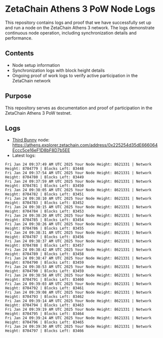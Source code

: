 # ZetaChain Athens 3 PoW Node Logs
This repository contains logs and proof that we have successfully set up and run a node on the ZetaChain Athens 3 network. The logs demonstrate continuous node operation, including synchronization details and performance.

## Contents
- Node setup information
- Synchronization logs with block height details
- Ongoing proof of work logs to verify active participation in the ZetaChain network

## Purpose
This repository serves as documentation and proof of participation in the ZetaChain Athens 3 PoW testnet.

## Logs

- [Third Bunny](https://thirdbunny.xyz/) node: https://athens.explorer.zetachain.com/address/0x225254d35dE666064Eccc5ce16eF1D8bF8D7b5EE
- Latest logs:
```
Fri Jan 24 09:37:49 AM UTC 2025 Your Node Height: 8621331 | Network Height: 8704779 | Blocks Left: 83448
Fri Jan 24 09:37:54 AM UTC 2025 Your Node Height: 8621331 | Network Height: 8704780 | Blocks Left: 83449
Fri Jan 24 09:37:59 AM UTC 2025 Your Node Height: 8621331 | Network Height: 8704781 | Blocks Left: 83450
Fri Jan 24 09:38:05 AM UTC 2025 Your Node Height: 8621331 | Network Height: 8704782 | Blocks Left: 83451
Fri Jan 24 09:38:10 AM UTC 2025 Your Node Height: 8621331 | Network Height: 8704783 | Blocks Left: 83452
Fri Jan 24 09:38:15 AM UTC 2025 Your Node Height: 8621331 | Network Height: 8704784 | Blocks Left: 83453
Fri Jan 24 09:38:20 AM UTC 2025 Your Node Height: 8621331 | Network Height: 8704785 | Blocks Left: 83454
Fri Jan 24 09:38:26 AM UTC 2025 Your Node Height: 8621331 | Network Height: 8704786 | Blocks Left: 83455
Fri Jan 24 09:38:31 AM UTC 2025 Your Node Height: 8621331 | Network Height: 8704787 | Blocks Left: 83456
Fri Jan 24 09:38:37 AM UTC 2025 Your Node Height: 8621331 | Network Height: 8704788 | Blocks Left: 83457
Fri Jan 24 09:38:42 AM UTC 2025 Your Node Height: 8621331 | Network Height: 8704789 | Blocks Left: 83458
Fri Jan 24 09:38:47 AM UTC 2025 Your Node Height: 8621331 | Network Height: 8704790 | Blocks Left: 83459
Fri Jan 24 09:38:53 AM UTC 2025 Your Node Height: 8621331 | Network Height: 8704790 | Blocks Left: 83459
Fri Jan 24 09:38:58 AM UTC 2025 Your Node Height: 8621331 | Network Height: 8704791 | Blocks Left: 83460
Fri Jan 24 09:39:03 AM UTC 2025 Your Node Height: 8621331 | Network Height: 8704792 | Blocks Left: 83461
Fri Jan 24 09:39:08 AM UTC 2025 Your Node Height: 8621331 | Network Height: 8704793 | Blocks Left: 83462
Fri Jan 24 09:39:14 AM UTC 2025 Your Node Height: 8621331 | Network Height: 8704794 | Blocks Left: 83463
Fri Jan 24 09:39:19 AM UTC 2025 Your Node Height: 8621331 | Network Height: 8704795 | Blocks Left: 83464
Fri Jan 24 09:39:24 AM UTC 2025 Your Node Height: 8621331 | Network Height: 8704796 | Blocks Left: 83465
Fri Jan 24 09:39:30 AM UTC 2025 Your Node Height: 8621331 | Network Height: 8704797 | Blocks Left: 83466
```
